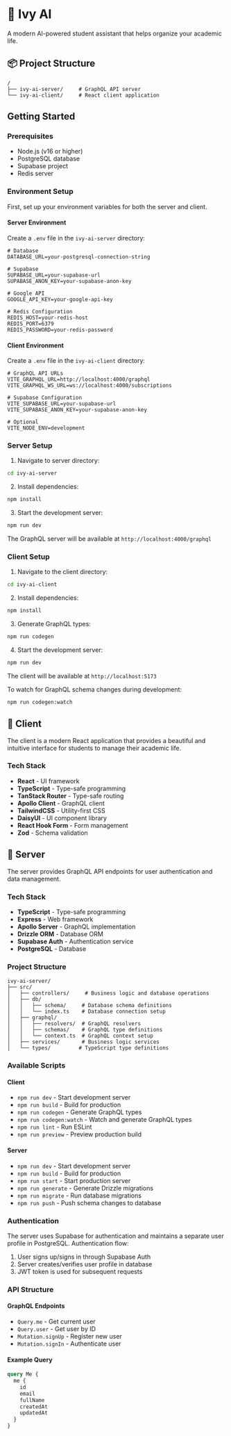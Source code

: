 # 🌿 Ivy AI

A modern AI-powered student assistant that helps organize your academic life.

## 📦 Project Structure

```
/
├── ivy-ai-server/     # GraphQL API server
└── ivy-ai-client/     # React client application
```

## Getting Started

### Prerequisites

- Node.js (v16 or higher)
- PostgreSQL database
- Supabase project
- Redis server

### Environment Setup

First, set up your environment variables for both the server and client.

#### Server Environment
Create a `.env` file in the `ivy-ai-server` directory:
```env
# Database
DATABASE_URL=your-postgresql-connection-string

# Supabase
SUPABASE_URL=your-supabase-url
SUPABASE_ANON_KEY=your-supabase-anon-key

# Google API
GOOGLE_API_KEY=your-google-api-key

# Redis Configuration
REDIS_HOST=your-redis-host
REDIS_PORT=6379
REDIS_PASSWORD=your-redis-password
```

#### Client Environment
Create a `.env` file in the `ivy-ai-client` directory:
```env
# GraphQL API URLs
VITE_GRAPHQL_URL=http://localhost:4000/graphql
VITE_GRAPHQL_WS_URL=ws://localhost:4000/subscriptions

# Supabase Configuration
VITE_SUPABASE_URL=your-supabase-url
VITE_SUPABASE_ANON_KEY=your-supabase-anon-key

# Optional
VITE_NODE_ENV=development
```

### Server Setup

1. Navigate to server directory:
```bash
cd ivy-ai-server
```

2. Install dependencies:
```bash
npm install
```

3. Start the development server:
```bash
npm run dev
```

The GraphQL server will be available at `http://localhost:4000/graphql`

### Client Setup

1. Navigate to the client directory:
```bash
cd ivy-ai-client
```

2. Install dependencies:
```bash
npm install
```

3. Generate GraphQL types:
```bash
npm run codegen
```

4. Start the development server:
```bash
npm run dev
```

The client will be available at `http://localhost:5173`

To watch for GraphQL schema changes during development:
```bash
npm run codegen:watch
```

## 🎨 Client

The client is a modern React application that provides a beautiful and intuitive interface for students to manage their academic life.

### Tech Stack

- **React** - UI framework
- **TypeScript** - Type-safe programming
- **TanStack Router** - Type-safe routing
- **Apollo Client** - GraphQL client
- **TailwindCSS** - Utility-first CSS
- **DaisyUI** - UI component library
- **React Hook Form** - Form management
- **Zod** - Schema validation



## 🚀 Server

The server provides GraphQL API endpoints for user authentication and data management.

### Tech Stack

- **TypeScript** - Type-safe programming
- **Express** - Web framework
- **Apollo Server** - GraphQL implementation
- **Drizzle ORM** - Database ORM
- **Supabase Auth** - Authentication service
- **PostgreSQL** - Database

### Project Structure

```
ivy-ai-server/
├── src/
│   ├── controllers/     # Business logic and database operations
│   ├── db/
│   │   ├── schema/     # Database schema definitions
│   │   └── index.ts    # Database connection setup
│   ├── graphql/
│   │   ├── resolvers/  # GraphQL resolvers
│   │   ├── schemas/    # GraphQL type definitions
│   │   └── context.ts  # GraphQL context setup
│   ├── services/       # Business logic services
│   └── types/         # TypeScript type definitions
```

### Available Scripts

#### Client
- `npm run dev` - Start development server
- `npm run build` - Build for production
- `npm run codegen` - Generate GraphQL types
- `npm run codegen:watch` - Watch and generate GraphQL types
- `npm run lint` - Run ESLint
- `npm run preview` - Preview production build

#### Server
- `npm run dev` - Start development server
- `npm run build` - Build for production
- `npm run start` - Start production server
- `npm run generate` - Generate Drizzle migrations
- `npm run migrate` - Run database migrations
- `npm run push` - Push schema changes to database

### Authentication

The server uses Supabase for authentication and maintains a separate user profile in PostgreSQL. Authentication flow:

1. User signs up/signs in through Supabase Auth
2. Server creates/verifies user profile in database
3. JWT token is used for subsequent requests

### API Structure

#### GraphQL Endpoints

- `Query.me` - Get current user
- `Query.user` - Get user by ID
- `Mutation.signUp` - Register new user
- `Mutation.signIn` - Authenticate user

#### Example Query

```graphql
query Me {
  me {
    id
    email
    fullName
    createdAt
    updatedAt
  }
}
```